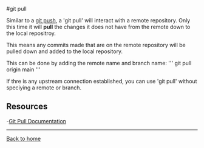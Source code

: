 #git pull

Similar to a [git push](./Push.md), a 'git pull' will interact with a remote repository. Only this time it will **pull** the changes it does not have from the remote down to the local repositroy.

This means any commits made that are on the remote repository will be pulled down and added to the local repository.

This can be done by adding the remote name and branch name:
'''
git pull origin main
'''

If thre is any upstream connection established, you can use 'git pull' without speciying a remote or branch.

## Resources 

-[Git Pull Documentation](https://git-scm.com/docs/git-pull)

---
[Back to home](../README.md)